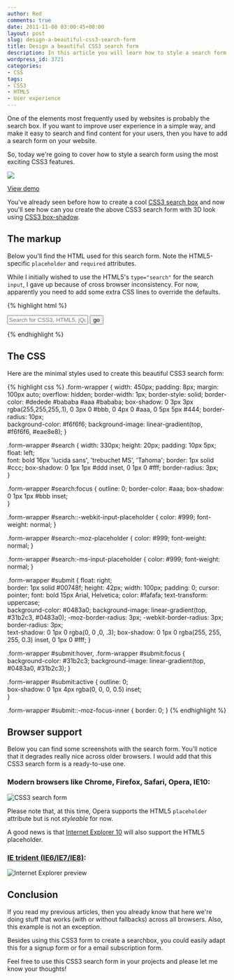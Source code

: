 ```yaml
---
author: Red
comments: true
date: 2011-11-08 03:00:45+00:00
layout: post
slug: design-a-beautiful-css3-search-form
title: Design a beautiful CSS3 search form
description: In this article you will learn how to style a search form using the most exciting CSS3 features.
wordpress_id: 3721
categories:
- CSS
tags:
- CSS3
- HTML5
- User experience
---
```


One of the elements most frequently used by websites is probably the search box. If you want to improve user experience in a simple way, and make it easy to search and find content for your users, then you have to add a search form on your website.

So, today we're going to cover how to style a search form using the most exciting CSS3 features.

![](http://www.red-team-design.com/wp-content/uploads/2011/11/beautiful-css3-search-form.png)
<!-- more -->

[View demo](/wp-content/uploads/2011/11/beautiful-css3-search-form.html)

You've already seen before how to create a cool [CSS3 search box](/how-to-create-a-cool-and-usable-css3-search-box) and now you'll see how can you create the above CSS3 search form with 3D look using [CSS3 box-shadow](/how-to-create-slick-effects-with-css3-box-shadow).

## The markup

Below you'll find the HTML used for this search form. Note the HTML5-specific `placeholder` and `required` attributes.

While I initially wished to use the HTML5's `type="search"` for the search `input`, I gave up because of cross browser inconsistency. For now, apparently you need to add some extra CSS lines to override the defaults.

{% highlight html %}
<form class="form-wrapper">
    <input type="text" id="search" placeholder="Search for CSS3, HTML5, jQuery ..." required>
    <input type="submit" value="go" id="submit">
</form>
{% endhighlight %}
 
## The CSS

Here are the minimal styles used to create this beautiful CSS3 search form:

{% highlight css %}
.form-wrapper {
    width: 450px;
    padding: 8px;
    margin: 100px auto;
    overflow: hidden;
    border-width: 1px;
    border-style: solid;
    border-color: #dedede #bababa #aaa #bababa;
    box-shadow: 0 3px 3px rgba(255,255,255,.1), 0 3px 0 #bbb, 0 4px 0 #aaa, 0 5px 5px #444;
    border-radius: 10px;    
    background-color: #f6f6f6;
    background-image: linear-gradient(top, #f6f6f6, #eae8e8);
}

.form-wrapper #search {
    width: 330px;
    height: 20px;
    padding: 10px 5px;
    float: left;    
    font: bold 16px 'lucida sans', 'trebuchet MS', 'Tahoma';
    border: 1px solid #ccc;
    box-shadow: 0 1px 1px #ddd inset, 0 1px 0 #fff;
    border-radius: 3px;      
}

.form-wrapper #search:focus {
    outline: 0; 
    border-color: #aaa;
    box-shadow: 0 1px 1px #bbb inset;  
}

.form-wrapper #search::-webkit-input-placeholder {
   color: #999;
   font-weight: normal;
}

.form-wrapper #search:-moz-placeholder {
    color: #999;
    font-weight: normal;
}

.form-wrapper #search:-ms-input-placeholder {
    color: #999;
    font-weight: normal;
} 

.form-wrapper #submit {
    float: right;    
    border: 1px solid #00748f;
    height: 42px;
    width: 100px;
    padding: 0;
    cursor: pointer;
    font: bold 15px Arial, Helvetica;
    color: #fafafa;
    text-transform: uppercase;    
    background-color: #0483a0;
    background-image: linear-gradient(top, #31b2c3, #0483a0);
    -moz-border-radius: 3px;
    -webkit-border-radius: 3px;
    border-radius: 3px;      
    text-shadow: 0 1px 0 rgba(0, 0 ,0, .3);
    box-shadow: 0 1px 0 rgba(255, 255, 255, 0.3) inset, 0 1px 0 #fff;
}
  
.form-wrapper #submit:hover,
.form-wrapper #submit:focus {       
    background-color: #31b2c3;
    background-image: linear-gradient(top, #0483a0, #31b2c3);
}   
  
.form-wrapper #submit:active {
    outline: 0;    
    box-shadow: 0 1px 4px rgba(0, 0, 0, 0.5) inset;    
}
  
.form-wrapper #submit::-moz-focus-inner {
    border: 0;
}
{% endhighlight %}    

## Browser support

Below you can find some screenshots with the search form. You'll notice that it degrades really nice across older browsers. I would add that this CSS3 search form is a ready-to-use one.


### Modern browsers like Chrome, Firefox, Safari, Opera, IE10:

![CSS3 search form](http://www.red-team-design.com/wp-content/uploads/2011/11/beautiful-css3-search-form.png)

Please note that, at this time, Opera supports the HTML5 `placeholder` attribute but is not _styleable_ for now.

A good news is that [Internet Explorer 10](http://msdn.microsoft.com/en-us/ie/hh272905) will also support the HTML5 placeholder.

### [IE trident (IE6/IE7/IE8)](/how-to-solve-common-ie-bugs):

![Internet Explorer preview](http://www.red-team-design.com/wp-content/uploads/2011/11/beautiful-css3-search-form-ie-trident.png)

## Conclusion

If you read my previous articles, then you already know that here we're doing stuff that works (with or without fallbacks) across all browsers. Also, this example is not an exception. 

Besides using this CSS3 form to create a searchbox, you could easily adapt this for a signup form or for a email subscription form. 

Feel free to use this CSS3 search form in your projects and please let me know your thoughts!
